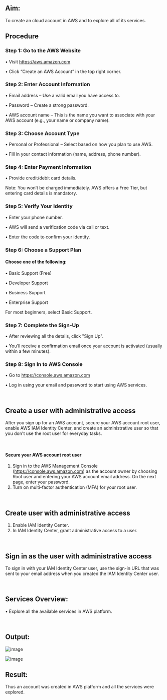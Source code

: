 ## Aim:
To create an cloud account in AWS and to explore all of its services. 

## Procedure

### Step 1: Go to the AWS Website

•	Visit https://aws.amazon.com

•	Click “Create an AWS Account” in the top right corner.

### Step 2: Enter Account Information
•	Email address – Use a valid email you have access to.

•	Password – Create a strong password.

•	AWS account name – This is the name you want to associate   with your AWS account (e.g., your name or company name).

### Step 3: Choose Account Type
•	Personal or Professional – Select based on how you plan to use AWS.

•	Fill in your contact information (name, address, phone number).

### Step 4: Enter Payment Information
•	Provide credit/debit card details.

Note: You won’t be charged immediately. AWS offers a Free Tier, but entering card details is mandatory.

### Step 5: Verify Your Identity
•	Enter your phone number.

•	AWS will send a verification code via call or text.

•	Enter the code to confirm your identity.

### Step 6: Choose a Support Plan
####	Choose one of the following:

•	Basic Support (Free)

•	Developer Support

•	Business Support

•	Enterprise Support

For most beginners, select Basic Support.

### Step 7: Complete the Sign-Up
•	After reviewing all the details, click "Sign Up".

•	You’ll receive a confirmation email once your account is activated (usually within a few minutes).

### Step 8: Sign In to AWS Console
•	Go to https://console.aws.amazon.com

•	Log in using your email and password to start using AWS services.

<br>

## Create a user with administrative access

After you sign up for an AWS account, secure your AWS account root user, enable AWS IAM Identity Center, and create an administrative user so that you don't use the root user for everyday tasks.

<br>

#### Secure your AWS account root user

1.	Sign in to the AWS Management Console (https://console.aws.amazon.com) as the account owner by choosing Root user and entering your AWS account email address. On the next page, enter your password.
2.	Turn on multi-factor authentication (MFA) for your root user.

<br>

## Create user with administrative access

1.	Enable IAM Identity Center.
2.	In IAM Identity Center, grant administrative access to a user.

<br>

## Sign in as the user with administrative access

To sign in with your IAM Identity Center user, use the sign-in URL that was sent to your email address when you created the IAM Identity Center user.

<br>

## Services Overview:
•	Explore all the available services in AWS platform.

<br>

## Output:

![image](./image.png)

![image](./1.png)

## Result:
Thus an account was created in AWS platform and all the services were explored.
